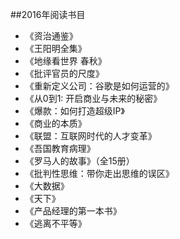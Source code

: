 ##2016年阅读书目

- 《资治通鉴》
- 《王阳明全集》
- 《地缘看世界 春秋》
- 《批评官员的尺度》
- 《重新定义公司：谷歌是如何运营的》
- 《从0到1: 开启商业与未来的秘密》
- 《爆款：如何打造超级IP》
- 《商业的本质》
- 《联盟：互联网时代的人才变革》
- 《吾国教育病理》
- 《罗马人的故事》（全15册）
- 《批判性思维：带你走出思维的误区》
- 《大数据》
- 《天下》
- 《产品经理的第一本书》
- 《逃离不平等》
